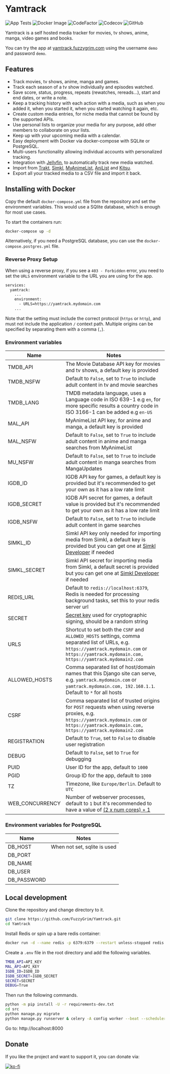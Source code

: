# Yamtrack

![App Tests](https://github.com/FuzzyGrim/Yamtrack/actions/workflows/app-tests.yml/badge.svg)
![Docker Image](https://github.com/FuzzyGrim/Yamtrack/actions/workflows/docker-image.yml/badge.svg)
![CodeFactor](https://www.codefactor.io/repository/github/fuzzygrim/yamtrack/badge)
![Codecov](https://codecov.io/github/FuzzyGrim/Yamtrack/branch/dev/graph/badge.svg?token=PWUG660120)
![GitHub](https://img.shields.io/badge/license-AGPL--3.0-blue)

Yamtrack is a self hosted media tracker for movies, tv shows, anime, manga, video games and books.

You can try the app at [yamtrack.fuzzygrim.com](https://yamtrack.fuzzygrim.com) using the username `demo` and password `demo`.

## Features

- Track movies, tv shows, anime, manga and games.
- Track each season of a tv show individually and episodes watched.
- Save score, status, progress, repeats (rewatches, rereads...), start and end dates, or write a note.
- Keep a tracking history with each action with a media, such as when you added it, when you started it, when you started watching it again, etc.
- Create custom media entries, for niche media that cannot be found by the supported APIs.
- Use personal lists to organize your media for any purpose, add other members to collaborate on your lists.
- Keep up with your upcoming media with a calendar.
- Easy deployment with Docker via docker-compose with SQLite or PostgreSQL.
- Multi-users functionality allowing individual accounts with personalized tracking.
- Integration with [Jellyfin](https://jellyfin.org/), to automatically track new media watched.
- Import from [Trakt](https://trakt.tv/), [Simkl](https://simkl.com/), [MyAnimeList](https://myanimelist.net/), [AniList](https://anilist.co/) and [Kitsu](https://kitsu.app/).
- Export all your tracked media to a CSV file and import it back.

## Installing with Docker

Copy the default `docker-compose.yml` file from the repository and set the environment variables. This would use a SQlite database, which is enough for most use cases.

To start the containers run:

```bash
docker-compose up -d
```

Alternatively, if you need a PostgreSQL database, you can use the `docker-compose.postgres.yml` file.

### Reverse Proxy Setup

When using a reverse proxy, if you see a `403 - Forbidden` error, you need to set the `URLS` environment variable to the URL you are using for the app.

```bash
services:
  yamtrack:
    ...
    environment:
      - URLS=https://yamtrack.mydomain.com
    ...
```

Note that the setting must include the correct protocol (`https` or `http`), and must not include the application `/` context path. Multiple origins can be specified by separating them with a comma (`,`).

### Environment variables

| Name            | Notes                                                                                                                                                                                               |
| --------------- | --------------------------------------------------------------------------------------------------------------------------------------------------------------------------------------------------- |
| TMDB_API        | The Movie Database API key for movies and tv shows, a default key is provided                                                                                                                       |
| TMDB_NSFW       | Default to `False`, set to `True` to include adult content in tv and movie searches                                                                                                                 |
| TMDB_LANG       | TMDB metadata language, uses a Language code in ISO 639-1 e.g `en`, for more specific results a country code in ISO 3166-1 can be added e.g `en-US`                                                 |
| MAL_API         | MyAnimeList API key, for anime and manga, a default key is provided                                                                                                                                 |
| MAL_NSFW        | Default to `False`, set to `True` to include adult content in anime and manga searches from MyAnimeList                                                                                             |
| MU_NSFW         | Default to `False`, set to `True` to include adult content in manga searches from MangaUpdates                                                                                                      |
| IGDB_ID         | IGDB API key for games, a default key is provided but it's recommended to get your own as it has a low rate limit                                                                                   |
| IGDB_SECRET     | IGDB API secret for games, a default value is provided but it's recommended to get your own as it has a low rate limit                                                                              |
| IGDB_NSFW       | Default to `False`, set to `True` to include adult content in game searches                                                                                                                         |
| SIMKL_ID        | Simkl API key only needed for importing media from Simkl, a default key is provided but you can get one at [Simkl Developer](https://simkl.com/settings/developer/new/custom-search/) if needed     |
| SIMKL_SECRET    | Simkl API secret for importing media from Simkl, a default secret is provided but you can get one at [Simkl Developer](https://simkl.com/settings/developer/new/custom-search/) if needed           |
| REDIS_URL       | Default to `redis://localhost:6379`, Redis is needed for processing background tasks, set this to your redis server url                                                                             |
| SECRET          | [Secret key](https://docs.djangoproject.com/en/stable/ref/settings/#secret-key) used for cryptographic signing, should be a random string                                                           |
| URLS            | Shortcut to set both the `CSRF` and `ALLOWED_HOSTS` settings, comma separated list of URLs, e.g. `https://yamtrack.mydomain.com` or `https://yamtrack.mydomain.com, https://yamtrack.mydomain2.com` |
| ALLOWED_HOSTS   | Comma separated list of host/domain names that this Django site can serve, e.g. `yamtrack.mydomain.com` or `yamtrack.mydomain.com, 192.168.1.1`. Default to `*` for all hosts                       |
| CSRF            | Comma separated list of trusted origins for `POST` requests when using reverse proxies, e.g. `https://yamtrack.mydomain.com` or `https://yamtrack.mydomain.com, https://yamtrack.mydomain2.com`     |
| REGISTRATION    | Default to `True`, set to `False` to disable user registration                                                                                                                                      |
| DEBUG           | Default to `False`, set to `True` for debugging                                                                                                                                                     |
| PUID            | User ID for the app, default to `1000`                                                                                                                                                              |
| PGID            | Group ID for the app, default to `1000`                                                                                                                                                             |
| TZ              | Timezone, like `Europe/Berlin`. Default to `UTC`                                                                                                                                                    |
| WEB_CONCURRENCY | Number of webserver processes, default to `1` but it's recommended to have a value of [(2 x num cores) + 1](https://docs.gunicorn.org/en/latest/design.html#how-many-workers)                       |

### Environment variables for PostgreSQL

| Name        | Notes                        |
| ----------- | ---------------------------- |
| DB_HOST     | When not set, sqlite is used |
| DB_PORT     |                              |
| DB_NAME     |                              |
| DB_USER     |                              |
| DB_PASSWORD |                              |

## Local development

Clone the repository and change directory to it.

```bash
git clone https://github.com/FuzzyGrim/Yamtrack.git
cd Yamtrack
```

Install Redis or spin up a bare redis container:

```bash
docker run -d --name redis -p 6379:6379 --restart unless-stopped redis:7-alpine
```

Create a `.env` file in the root directory and add the following variables.

```bash
TMDB_API=API_KEY
MAL_API=API_KEY
IGDB_ID=IGDB_ID
IGDB_SECRET=IGDB_SECRET
SECRET=SECRET
DEBUG=True
```

Then run the following commands.

```bash
python -m pip install -U -r requirements-dev.txt
cd src
python manage.py migrate
python manage.py runserver & celery -A config worker --beat --scheduler django --loglevel DEBUG & tailwindcss -i ./static/css/input.css -o ./static/css/tailwind.css --watch
```

Go to: http://localhost:8000

## Donate

If you like the project and want to support it, you can donate via:

[![ko-fi](https://ko-fi.com/img/githubbutton_sm.svg)](https://ko-fi.com/fuzzygrim)
